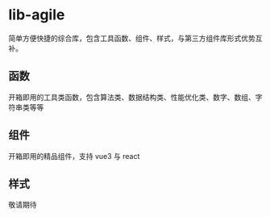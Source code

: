# lib-agile

简单方便快捷的综合库，包含工具函数、组件、样式，与第三方组件库形式优势互补。

## 函数

开箱即用的工具类函数，包含算法类、数据结构类、性能优化类、数字、数组、字符串类等等

## 组件

开箱即用的精品组件，支持 vue3 与 react

## 样式

敬请期待
